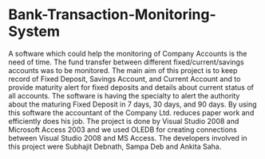# Bank-Transaction-Monitoring-System
A software which could help the monitoring of Company Accounts is the need of time. The fund transfer between different fixed/current/savings accounts was to be monitored. The main aim of this project is to keep record of Fixed Deposit, Savings Account, and Current Account and to provide maturity alert for fixed deposits and details about current status of all accounts. The software is having the specialty to alert the authority about the maturing Fixed Deposit in 7 days, 30 days, and 90 days. By using this software the accountant of the Company Ltd. reduces paper work and efficiently does his job. The project is done by Visual Studio 2008 and Microsoft Access 2003 and we used OLEDB for creating connections between Visual Studio 2008 and MS Access. The developers involved in this project were Subhajit Debnath, Sampa Deb and Ankita Saha.
